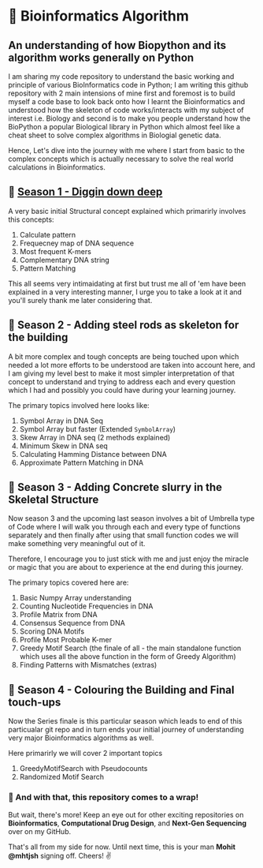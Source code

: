 # 🦠 Bioinformatics Algorithm 
## An  understanding of how Biopython and its algorithm works generally on Python
I am sharing my code repository to understand the basic working and principle of various BioInformatics code in Python; I am writing this github repository with 2 main intensions of mine first and foremost is to build myself a code base to look back onto how I learnt the Bioinformatics and understood how the skeleton of code works/interacts with my subject of interest i.e. Biology and second is to make you people understand how the BioPython a popular Biological library in Python which almost feel like a cheat sheet to solve complex algorithms in Biologial genetic data.

Hence, Let's dive into the journey with me where I start from basic to the complex concepts which is actually necessary to solve the real world calculations in Bioinformatics.

## 🧬 [Season 1 - Diggin down deep](Season_1)
A very basic initial Structural concept explained which primarirly involves this concepts:
1. Calculate pattern
2. Frequecney map of DNA sequence
3. Most frequent K-mers
4. Complementary DNA string
5. Pattern Matching

This all seems very intimaidating at first but trust me all of 'em have been explained in a very interesting manner, I urge you to take a look at it and you'll surely thank me later considering that.

## 🧬 Season 2 - Adding steel rods as skeleton for the building
A bit more complex and tough concepts are being touched upon which needed a lot more efforts to be understood are taken into account here, and I am giving my level best to make it most simpler interpretation of that concept to understand and trying to address each and every question which I had and possibly you could have during your learning journey.

The primary topics involved here looks like:
1. Symbol Array in DNA Seq
2. Symbol Array but faster (Extended ``SymbolArray``)
3. Skew Array in DNA seq (2 methods explained)
4. Minimum Skew in DNA seq
5. Calculating Hamming Distance between DNA
6. Approximate Pattern Matching in DNA

## 🧬 Season 3 - Adding Concrete slurry in the Skeletal Structure
Now season 3 and the upcoming last season involves a bit of Umbrella type of Code where I will walk you through each and every type of functions separately and then finally after using that small function codes we will make something very meaningful out of it. 

Therefore, I encourage you to just stick with me and just enjoy the miracle or magic that you are about to experience at the end during this journey.

The primary topics covered here are:
1. Basic Numpy Array understanding
2. Counting Nucleotide Frequencies in DNA
3. Profile Matrix from DNA
4. Consensus Sequence from DNA
5. Scoring DNA Motifs
6. Profile Most Probable K-mer
7. Greedy Motif Search (the finale of all - the main standalone function which uses all the above function in the form of Greedy Algorithm)
8. Finding Patterns with Mismatches (extras)

## 🧬 Season 4 - Colouring the Building and Final touch-ups
Now the Series finale is this particular season which leads to end of this particualar git repo and in turn ends your initial journey of understanding very major Bioinformatics algorithms as well.

Here primarirly we will cover 2 important topics 
1. GreedyMotifSearch with Pseudocounts
2. Randomized Motif Search


### 🚀 And with that, this repository comes to a wrap!  
But wait, there's more! Keep an eye out for other exciting repositories on **Bioinformatics**, **Computational Drug Design**, and **Next-Gen Sequencing** over on my GitHub.  

That's all from my side for now. Until next time, this is your man **Mohit @mhtjsh** signing off. Cheers! ✌️  
